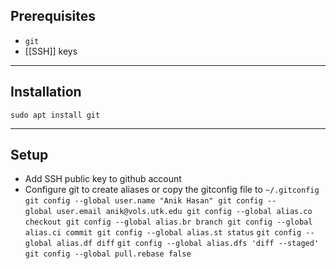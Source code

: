 ## Prerequisites 
- `git` 
- [[SSH]] keys
___
## Installation
`sudo apt install git` 
___
## Setup  
- Add SSH public key to github account
- Configure git to create aliases or copy the gitconfig file to `~/.gitconfig` 
  `git config --global user.name "Anik Hasan"` 
  `git config --global user.email anik@vols.utk.edu` 
  `git config --global alias.co checkout` 
  `git config --global alias.br branch` 
  `git config --global alias.ci commit` 
  `git config --global alias.st status` 
  `git config --global alias.df diff` 
  `git config --global alias.dfs 'diff --staged'` 
  `git config --global pull.rebase false` 